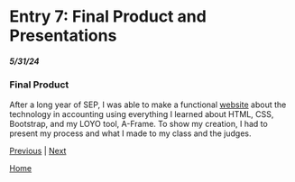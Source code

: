 # Entry 7: Final Product and Presentations
##### 5/31/24

### Final Product
After a long year of SEP, I was able to make a functional [website](https://bryanc8776.github.io/sep10-freedom-project/) about the technology in accounting using everything I learned about HTML, CSS, Bootstrap, and my LOYO tool, A-Frame. To show my creation, I had to present my process and what I made to my class and the judges. 

[Previous](entry06.md) | [Next](entry08.md)

[Home](../README.md)
